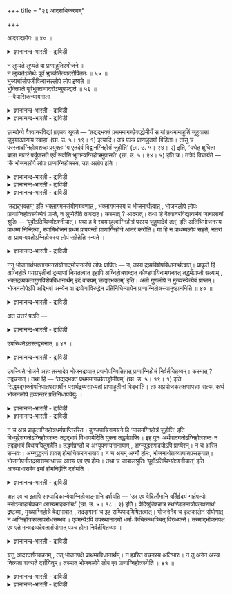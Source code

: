 +++
title = "२६ आदराधिकरणम्"

+++

आदरादलोपः ॥ ४० ॥  
<details><summary>ज्ञानानन्द-भारती - द्राविडी</summary>

आदरादलोब: ॥ ४० ॥
</details>

न लुप्यते लुप्यते वा प्राणाहुतिरभोजने ॥  
न लुप्यतेऽतिथेः पूर्वं भुञ्जीतेत्यादरोक्तितः ॥ ५५ ॥  
भुज्यर्थान्नोपजीवित्वात्तल्लोपे लोप इष्यते ॥  
भुक्तिपक्षे पूर्वभुक्तावादरोऽप्युपपद्यते ॥ ५६ ॥  
--वैयासिकन्यायमाला

<details><summary>ज्ञानानन्द-भारती - द्राविडी</summary>

पोजऩमिल्लाद पोदु पिराणऩुक्कु आहुदि विट्टुप् पोगादा? अल्लदु विट्टुप्पोगुमा? अदिदिक्कु मुऩ्ऩा ले ये साप्पिड वेण्डुमॆऩ्ऱु आदरवु सॊल्लियिरुप्पदाल् विट्टुप् पोगादु।
</details>

<details><summary>ज्ञानानन्द-भारती - द्राविडी</summary>

साप्पिडुवदऱ्काग एऱ्पट्ट अऩ्ऩत्तैक् कॊण्डु इन्द विदियिलिरुन्दु वरुवदाल्, अदऱ्कु (साप्पिडुवदऱ्कु) इल्लामै वरुम् पोदु इदऱ्कुम् इल्लामै ताऩ्। साप्पाडु ऎऩ्बदु इरुक्कुम् पक्षत्तिल् (अदिदिक्कु) मुऩ् साप्पिडुवदिल् आदरवु ऎऩ्बदुम् पॊरुन्दुम्।
</details>

छान्दोग्ये वैश्वानरविद्यां प्रकृत्य श्रूयते — ‘तद्यद्भक्तं प्रथममागच्छेत्तद्धोमीयँ स यां प्रथमामाहुतिं जुहुयात्तां जुहुयात्प्राणाय स्वाहा’ (छा. उ. ५। १९। १) इत्यादि। तत्र पञ्च प्राणाहुतयो विहिताः। तासु च परस्तादग्निहोत्रशब्दः प्रयुक्तः ‘य एतदेवं विद्वानग्निहोत्रं जुहोति’ (छा. उ. ५। २४। २) इति, ‘यथेह क्षुधिता बाला मातरं पर्युपासते एवँ सर्वाणि भूतान्यग्निहोत्रमुपासते’ (छा. उ. ५। २४। ५) इति च। तत्रेदं विचार्यते — किं भोजनलोपे लोपः प्राणाग्निहोत्रस्य, उत अलोप इति ।

<details><summary>ज्ञानानन्द-भारती - द्राविडी</summary>

(सान्दोक्यत्तिल् वैस्वानर वित्यैयिल् साप्पिडुगिऱ अऩ्ऩत्ताल् पिराणाहुदिगळ् विदिक्कप्पडु किऩ्ऱऩ। एदावदु कारणत्ताल् साप्पाडु इल्लाविट्टाल् पिराणाहुदि उण्डा, इल्लैया ऎऩ्ऱु सन्देहम्। ताऩ् अक्ऩिहोत्रहोमम् सॆय्यामल् पिऱरुडैय अक्ऩिहोत्रम् सॆय्वदु पोल्दाऩ् ताऩ् साप्पिडामल् अदिदिबोजऩम् सॆय्दु वैप्पदु। आगैयाल् अदिदि कळुक्कु मुऩ्ऩाल् साप्पिड वेण्डुम् ऎऩ्ऱु पिराणा हुदियिल् मिग आदरवु काट्टियिरुप्पदाल् पोजऩमिल्ला विट्टालुम् वेऱु तिरव्यत्तैक् कॊण्डु पिराणाक्ऩि होत्रम् सॆय्य वेण्डुम्। पिराणाहुदिक्कु लोबम् किडैयादु ऎऩ्ऱु पूर्वबक्षम्।
</details>

<details><summary>ज्ञानानन्द-भारती - द्राविडी</summary>

साप्पिडुवदऱ्काग एऱ्पट्ट अऩ्ऩत्तैक्कॊण्डे पिराणाहुदि विदित्तिरुप्पदाल् साप्पाडु इल्लाविट्टाल् होम तिरव्यमाऩ अऩ्ऩम् इल्लाददाल् पिराणाहुदि इल्लै। साप्पिडुवदायिरुन्दाल् मुदलिल् साप्पिड वेण्डुम् ऎऩ्बदु ताऩ् अन्द सुरुदियिऩ् करुत्तु आगैयाल् पोजऩम् इल्लाविट्टाल् पिराणाहुदि किडैयादु ऎऩ्ऱु सित्तान्दम्)।
</details>

<details><summary>ज्ञानानन्द-भारती - द्राविडी</summary>

सान्दोक्यत्तिल् वैसुवानर वित्यैयै आरम् पित्तु “अप्पॊऴुदु ऎन्द अऩ्ऩम् मुदलिल् वरुमो, अदु होमत्तिऱ्कु एऱ्पट्टदु। अवऩ् ऎन्द मुदल् आहुदियै होमम् सॆय्गिऱाऩो, अदै पिराणाय स्वाहा ऎऩ्ऱु होमम् सॆय्य वेण्डुम्" (सान्दोक्यम्।V-१९-१) ऎऩ्ऱु सॊल्लप्पडुगिऱदु। अङ्गु ऐन्दु पिराणाहुदिगळ् विदिक्कप्पट्टिरुक्किऩ्ऱऩ। अवैगळिलेये पिऩ्ऩाल् अक्ऩिहोत्रम् ऎऩ्ऱ सप्तम् “ऎवऩ् इदै अऱिन्दवऩाग अक्ऩिहोत्र होमम् सॆय्गिऱाऩो” (सान्दोक्यम्।V-२४-२) ऎऩ्ऱुम्, “इङ्गे ऎप्पडि पसियुळ्ळ पालर्गळ् तायारैच् चुऱ्ऱि उबासिक्किऱार् कळो अप्पडिये ऎल्ला पूदङ्गळुम् अक्ऩिहोत्रत्तै उबासिक्किऩ्ऱऩ" (सान्दोक्यम्।V-२४-५) ऎऩ्ऱुम् पिरयो किक्कप्पट्टिरुक्किऱदु। अव्विषयत्तिल् इदु विसारिक्कप् पडुगिऱदु - पोजऩम् इल्लैयाऩाल् पिराणाक् ऩिहोत्तिरत्तिऱ्कुम् लोबम् (विडुदल्)ताऩा, अल्लदु विडुदल् इल्लैया, ऎऩ्ऱु।
</details>

‘तद्यद्भक्तम्’ इति भक्तागमनसंयोगश्रवणात् , भक्तागमनस्य च भोजनार्थत्वात् , भोजनलोपे लोपः प्राणाग्निहोत्रस्येत्येवं प्राप्ते, न लुप्येतेति तावदाह। कस्मात् ? आदरात्। तथा हि वैश्वानरविद्यायामेव जाबालानां श्रुतिः — ‘पूर्वोऽतिथिभ्योऽश्नीयात्। यथा ह वै स्वयमहुत्वाग्निहोत्रं परस्य जुहुयादेवं तत्’ इति अतिथिभोजनस्य प्राथम्यं निन्दित्वा, स्वामिभोजनं प्रथमं प्रापयन्ती प्राणाग्निहोत्रे आदरं करोति। या हि न प्राथम्यलोपं सहते, नतरां सा प्राथम्यवतोऽग्निहोत्रस्य लोपं सहेतेति मन्यते ।

<details><summary>ज्ञानानन्द-भारती - द्राविडी</summary>

पूर्वबक्षम्: “अप्पॊऴुदु ऎन्द अऩ्ऩम्” ऎऩ्ऱु अऩ्ऩम् वरुवदिऩ् सेर्क्कै सॊल्लप्पडुवदाल्। अऩ्ऩम् वरुवदु पोजऩत्तिऱ्कागवेयाऩदाल् पोजऩत्तिऱ्कु लोबम् एऱ्पडुम्बोदु पिराणाक्ऩि होत्रत्तिऱ्कुम् लोबम् ताऩ् ऎऩ्ऱु एऱ्पडुम्बोदु, विट्टुप्पोगादु ऎऩ्ऱु सॊल्गिऱार् ऎदिऩाल्? "आदरवु इरुप्पदाल्” अप्पडियेयल्लवा, वैसुवानरवित्यै सम्बन्दमागवे जाबालर्गळुडैय सुरुदि “अदिदिगळुक्कु मुऩ्ऩाल् साप्पिड वेण्डुम् ऎप्पडि ताऩ् अक्ऩिहोत्र होमम् सॆय्यामल् वेऱॊरुवरुडैय अक्ऩिहोत् रत्तिल् होमम् सॆय्वाऩो अप्पडिये पोलत्ताऩ् अदु” ऎऩ्ऱु अदिदियिऩुडैय पोजऩत्तिऱ्कु मुदलिल् वरुम् तऩ्मैयै निन्दित्तु यजमाऩऩुडैय पोजऩत्तै मुदलागक् कॊण्डु वन्दु पिराणाक्ऩि होत्रत्तिल् आदरवु काट्टुगिऱदु ऎदु मुदलावदाग यिरुक्कुम् तऩ्मैयिऩ् लोबत्तैये सहिक्क विल्लैयो अदु मुदलावदायिरुक्कुम् तऩ्मैयुडैय अक्ऩिहोत्रत्तिऱ्कु लोबत्तै कॊञ्जमेऩुम् सहिक्कादु ऎऩ्ऱु ऎण्णुगिऱार्।
</details>

ननु भोजनार्थभक्तागमनसंयोगाद्भोजनलोपे लोपः प्रापितः — न, तस्य द्रव्यविशेषविधानार्थत्वात्। प्राकृते हि अग्निहोत्रे पयःप्रभृतीनां द्रव्याणां नियतत्वात् इहापि अग्निहोत्रशब्दात् कौण्डपायिनामयनवत् तद्धर्मप्राप्तौ सत्याम् , भक्तद्रव्यकतागुणविशेषविधानार्थम् इदं वाक्यम् ‘तद्यद्भक्तम्’ इति। अतो गुणलोपे न मुख्यस्येत्येवं प्राप्तम्। भोजनलोपेऽपि अद्भिर्वा अन्येन वा द्रव्येणाविरुद्धेन प्रतिनिधिन्यायेन प्राणाग्निहोत्रस्यानुष्ठानमिति ॥ ४० ॥

<details><summary>ज्ञानानन्द-भारती - द्राविडी</summary>

पोजऩत्तिऱ्काग अऩ्ऩत्तिऩ् वरुगैयिऩ् सेर्क्कैयिरुप्पदाल् पोजऩत्तिऱ्कु लोबमाऩाल् (पिराणाक्ऩिहोत्रत्तिऱ्कुम्) लोबम् काट्टप्पट्टदे, ऎऩ्ऱाल्, अप्पडियल्ल। अदु तिरविय विसेषत्तै विदिप्पदऱ्कागवुळ्ळदाल्-पिरागिरुदमाऩ (नित्यमाऩ) अक्ऩिहोत्रत्तिल् पाल् मुदलाऩ तिरवियङ्गळ् नियदमा यिरुप्पदाल् इङ्गेयुम् अक्ऩिहोत्रम् ऎऩ्ऱ सप्तमिरुप् पदिऩाल् “कौण्डबायिगळुडैय अयऩत्तिल्” (अक्ऩि होत्र सप्तत्ताल् अदऩ् तर्मङ्गळुम् एऱ्पडुवदु) पोल, अन्द धर्मङ्गळ् वरुम् पॊऴुदु अऩ्ऩम् ऒऩ्ऱैये तिरवियमायुडैय तऩ्मैयाऩ कुण विसेषत्तै विदिप्पदऱ्काग “अन्द ऎन्द अऩ्ऩम्” ऎऩ्ऱ वाक्यम्। आगैयाल् कुणत्तिऱ्कु लोबमिरुन्दाल् मुक्कियत्तिऱ्कु लोबमिल्लै, पोजऩत्तिऱ्कु लोबम् एऱ्पट्टालुम्गूड जलत्तिऩालेयो अल्लदु विरुत्त मिल्लाद वेऱु ऎन्द तिरवियत्तिऩालेयो, पिरदिनिदि ऎऩ्ऱ नियायप्पडि पिराणाक्ऩि होत्रत्तिऱ्कु अऩुष् टाऩम् उण्डॆऩ्ऱु एऱ्पडुगिऱदु, ऎऩ्ऱु।
</details>

अत उत्तरं पठति —

<details><summary>ज्ञानानन्द-भारती - द्राविडी</summary>

सित्तान्दम् : अदिऩाल् पदिल् सॊल्लुगिऱार्:-
</details>

उपस्थितेऽतस्तद्वचनात् ॥ ४१ ॥  
<details><summary>ज्ञानानन्द-भारती - द्राविडी</summary>

उबस्तिदेअदस्तत्वसनात् ॥ ४१ ॥
</details>

उपस्थिते भोजने अतः तस्मादेव भोजनद्रव्यात् प्रथमोपनिपतितात् प्राणाग्निहोत्रं निर्वर्तयितव्यम्। कस्मात् ? तद्वचनात्। तथा हि — ‘तद्यद्भक्तं प्रथममागच्छेत्तद्धोमीयम्’ (छा. उ. ५। १९। १) इति सिद्धवद्भक्तोपनिपातपरामर्शेन परार्थद्रव्यसाध्यतां प्राणाहुतीनां विदधाति। ताः अप्रयोजकलक्षणापन्नाः सत्यः, कथं भोजनलोपे द्रव्यान्तरं प्रतिनिधापयेयुः ।

<details><summary>ज्ञानानन्द-भारती - द्राविडी</summary>

पोजऩम् “किडैक्कुम्बोदु” “अदिलिरुन्दु” मुदलिल् किडैत्त अन्द पोजऩ तिरवियत्तिलिरुन्दे पिराणाक्ऩि होत्रम् सॆय्य वेण्डुम्, “अदु सॊल्लि यिरुप्पदाल्"
</details>

<details><summary>ज्ञानानन्द-भारती - द्राविडी</summary>

“ऎन्द अऩ्ऩम् मुदलिल् वरुगिऱदो अदु होमत्तिऱ्कु उरियदु" (सान्दोक्यम्।V-१९-१) ऎऩ्ऱु मुऩ्ऩर् एऱ्पट्टुळ्ळ अऩ्ऩम् वरुवदैच् चॊल्लि पिराणाहुदिगळुक्कु, वेऱॊऩ्ऱै पिरयोजऩमायुळ्ळ (पोजऩत्तिऱ्कु उबयोगप्पडुगिऱ) तिरवियत्तिऩाल् सॆय्यवेण्डियिरुक्कुम् तऩ्मैयै विदिक्किऱदु। वेऱॊऩ्ऱै सेर्त्तुवैक्कुम् स्वबावमिल्लाद अवैगळ् (पिराणाहुदिगळ्) पोजऩत्तिऱ्कु लोबम् एऱ्पडुम्बोदु, वेऱु तिरवियत्तै पिरदिनिदियाग ऎप्पडि एऱ्पडुत्त मुडियुम्?
</details>

न च अत्र प्राकृताग्निहोत्रधर्मप्राप्तिरस्ति। कुण्डपायिनामयने हि ‘मासमग्निहोत्रं जुहोति’ इति विध्युद्देशगतोऽग्निहोत्रशब्दः तद्वद्भावं विधापयेदिति युक्ता तद्धर्मप्राप्तिः। इह पुनः अर्थवादगतोऽग्निहोत्रशब्दः न तद्वद्भावं विधापयितुमर्हति। तद्धर्मप्राप्तौ च अभ्युपगम्यमानायाम् , अग्न्युद्धरणादयोऽपि प्राप्येरन्। न च अस्ति सम्भवः। अग्न्युद्धरणं तावत् होमाधिकरणभावाय। न च अयम् अग्नौ होमः, भोजनार्थताव्याघातप्रसङ्गात्। भोजनोपनीतद्रव्यसम्बन्धाच्च आस्य एव एष होमः। तथा च जाबालश्रुतिः ‘पूर्वोऽतिथिभ्योऽश्नीयात्’ इति आस्याधारामेव इमां होमनिर्वृत्तिं दर्शयति ।

<details><summary>ज्ञानानन्द-भारती - द्राविडी</summary>

मेलुम्, इङ्गे सादारणमायुळ्ळ अक्ऩिहोत् रत्तिऩुडैय तर्मङ्गळुक्कु पिराप्ति (अडैदल्) किडैयादु। कुण्डबायिगळुडैय अयऩत्तिल् "मासम् अक्ऩिहोत्रम् जुहोदि” ऎऩ्ऱु विदियैच् चॊल्लुव तिलेये काणप्पडुम् अक्ऩिहोत्रम् ऎऩ्ऱ सप्तम् अदैप्पोलवे (सादारण अक्ऩिहोत्रत्तैप् पोलवे) इरुक्कुम् तऩ्मैयै विदिक्कुम् ऎऩ्बदाल् अदऩ् तर्मङ्गळुक्कु पिराप्ति न्यायम् इङ्गेयो अर्त्त वादत्तिल् इरुक्किऱ अक्ऩिहोत्रम् ऎऩ्ऱ सप्तम् अदैप्पोलविरुक्कुम् तऩ्मैयै विदिप्पदु न्यायमा कादु। अप्पडि अन्द तर्मङ्गळुक्कुम् पिराप्तियुण्डॆऩ्ऱु ऒप्पुक्कॊण्डाल् अक्ऩियै पिरित्तु ऎडुप्पदु मुदलिय वैगळुम्गूड वन्दुसेरुम्; अदुवो सम्बविक्कादु। अक्ऩियै पिरित्तु ऎडुप्पदु होमत्तिऱ्कु आदारम् (सॆय्य वेण्डिय इडम्) इरुप्पदऱ्काग; इदु अक्ऩि यिल् होममुमिल्लै। पोजऩत्तिऱ्काग ऎऩ्बदु कॆट्टु विडुमाऩदिऩाल् पोजऩत्तिऱ्काग कॊण्डुवरप् पट्ट तिरवियत्तिऩ् सम्बन्दमिरुप्पदिऩाल् इन्द होमम् वायिल्दाऩ्। अप्पडिये जाबाल सुरुदियुम् “अदिदिगळुक्कु मुऩ्ऩाल् साप्पिडवुम्" ऎऩ्ऱु वायै आदारमागवे इन्द होमत्तैच् चॆय्वदु ऎऩ्ऱु काट्टुगिऱदु।
</details>

अत एव च इहापि साम्पादिकान्येवाग्निहोत्राङ्गानि दर्शयति — ‘उर एव वेदिर्लोमानि बर्हिर्हृदयं गार्हपत्यो मनोऽन्वाहार्यपचन आस्यमाहवनीयः’ (छा. उ. ५। १८। २) इति। वेदिश्रुतिश्चात्र स्थण्डिलमात्रोपलक्षणार्था द्रष्टव्या, मुख्याग्निहोत्रे वेद्यभावात् , तदङ्गानां च इह सम्पिपादयिषितत्वात्। भोजनेनैव च कृतकालेन संयोगात् न अग्निहोत्रकालावरोधसम्भवः। एवमन्येऽपि उपस्थानादयो धर्माः केचित्कथञ्चित् विरुध्यन्ते। तस्माद्भोजनपक्ष एव एते मन्त्रद्रव्यदेवतासंयोगात् पञ्च होमा निर्वर्तयितव्याः ।

<details><summary>ज्ञानानन्द-भारती - द्राविडी</summary>

अदिऩालेये इङ्गेयुम् अक्ऩिहोत्तिरत् तिऩुडैय अङ्गङ्गळै पावऩैयाल् सॆय्यप्पड वेण्डियवैगळागवे काट्टुगिऱदु। "मार्बुदाऩ् वेदि, रोमङ्गळ् पर्हिस् (तर्प्पै), ह्रुदयम् कार्हबत् याक्ऩि, मऩस् अऩ्वा हार्यबसऩ अक्ऩि, (तक्षिणाक्ऩि) वाय् आहवनीय अक्ऩि” (सान्दोक्यम्।V-१८-२) ऎऩ्ऱु। इङ्गे 'वेदि' ऎऩ्ऱु सॊल्लियिरुप्पदु वॆऱुम् तरैयै मट्टुम् कुऱिप्पिडुवदाग अऱिय वेण्डुम्, मुक्कियमाऩ अक्ऩिहोत्रत्तिल् वेदि किडैयाददाल् अदऩ् अङ्गङ्गळ् इङ्गे पाविक्क वेण्डियदाग उत्तेसिप्पदाल्, कुऱिप्पिट्ट कालत्ति लुळ्ळ पोजऩत्तिऩुडैयवे सम्बन्दमिरुप्पदाल्, अक्ऩिहोत्र कालत्तैयॆडुत्तुक् कॊळ्वदुम् सम्बविक्कादु। इव्विदम् उबस्ताऩम् मुदलाऩ वेऱु सिल तर्मङ्गळुम् ऎल्ला विदत्तिलुम् विरुत्तप्पडुम्। आगैयाल् पोजऩम् इरुक्कुम् पक्षत्तिल्दाऩ् मन्दिरम्, तिरवियम्, तेवदै इवैगळिऩ् सम्बन्दमिरुप्पदाल् इन्द ऐन्दु होमङ्गळ् सॆय्य वेण्डियवै।
</details>

यत्तु आदरदर्शनवचनम् , तत् भोजनपक्षे प्राथम्यविधानार्थम्। न ह्यस्ति वचनस्य अतिभारः। न तु अनेन अस्य नित्यता शक्यते दर्शयितुम्। तस्मात् भोजनलोपे लोप एव प्राणाग्निहोत्रस्येति ॥ ४१ ॥

<details><summary>ज्ञानानन्द-भारती - द्राविडी</summary>

आदरत्तैक् काट्टुम् वसऩम् ऎदु इरुक्किऱदो, अदुवो पोजऩ पक्षत्तिल् मुदलावदाग ऎऩ्ऱु विदिप्पदऱ्काग वसऩत्तिऱ्कु अदिगप्पळु ऎऩ्बदु किडैयादल्लवा? इदैक्कॊण्डु इदऱ्कु ऎप्पॊऴुदु मुण्डॆऩ्ऱु काट्टमुडियादु।
</details>

<details><summary>ज्ञानानन्द-भारती - द्राविडी</summary>

आगैयाल् पोजऩत्तिऱ्कु लोबमाऩाल् पिराणाक्ऩि होत्तिरत्तिऱ्कुम् लोबम्दाऩ्, ऎऩ्ऱु।
</details>

